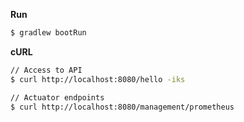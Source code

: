 **Run**

```bash
$ gradlew bootRun
```

**cURL**

```bash
// Access to API
$ curl http://localhost:8080/hello -iks

// Actuator endpoints
$ curl http://localhost:8080/management/prometheus
```

